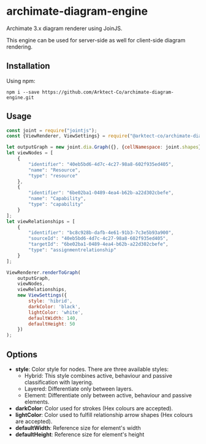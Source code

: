 # archimate-diagram-engine

Archimate 3.x diagram renderer using JoinJS.

This engine can be used for server-side as well for client-side diagram rendering.

## Installation

Using npm:

``
npm i --save https://github.com/Arktect-Co/archimate-diagram-engine.git
``

## Usage

```js
const joint = require("jointjs");
const {ViewRenderer, ViewSettings} = require("@arktect-co/archimate-diagram-engine");

let outputGraph = new joint.dia.Graph({}, {cellNamespace: joint.shapes});
let viewNodes = [
    {
        "identifier": "40eb5bd6-4d7c-4c27-98a8-602f935ed405",
        "name": "Resource",
        "type": "resource"
    },
    {
        "identifier": "6be02ba1-0489-4ea4-b62b-a22d302cbefe",
        "name": "Capability",
        "type": "capability"
    }
];
let viewRelationships = [
    {
        "identifier": "bc8c928b-dafb-4e61-91b3-7c3e5b93a900",
        "sourceId": "40eb5bd6-4d7c-4c27-98a8-602f935ed405",
        "targetId": "6be02ba1-0489-4ea4-b62b-a22d302cbefe",
        "type": "assignmentrelationship"
    }
];

ViewRenderer.renderToGraph(
    outputGraph,
    viewNodes,
    viewRelationships,
    new ViewSettings({
        style: 'hibrid',
        darkColor: 'black',
        lightColor: 'white',
        defaultWidth: 140,
        defaultHeight: 50
    })
);
```

## Options

* **style**: Color style for nodes. There are three available styles:
    * Hybrid: This style combines active, behaviour and passive classification with layering.
    * Layered: Differentiate only between layers.
    * Element: Differentiate only between active, behaviour and passive elements.
* **darkColor**: Color used for strokes (Hex colours are accepted).
* **lightColor**: Color used to fulfill relationship arrow shapes (Hex colours are accepted).
* **defaultWidth**: Reference size for element's width
* **defaultHeight**: Reference size for element's height
